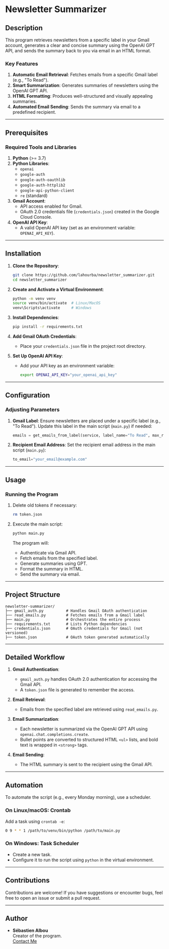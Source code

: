 # Newsletter Summarizer

## Description

This program retrieves newsletters from a specific label in your Gmail account, generates a clear and concise summary using the OpenAI GPT API, and sends the summary back to you via email in an HTML format.

### Key Features

1. **Automatic Email Retrieval**: Fetches emails from a specific Gmail label (e.g., "To Read").
2. **Smart Summarization**: Generates summaries of newsletters using the OpenAI GPT API.
3. **HTML Formatting**: Produces well-structured and visually appealing summaries.
4. **Automated Email Sending**: Sends the summary via email to a predefined recipient.

---

## Prerequisites

### Required Tools and Libraries

1. **Python** (>= 3.7)
2. **Python Libraries**:
   - `openai`
   - `google-auth`
   - `google-auth-oauthlib`
   - `google-auth-httplib2`
   - `google-api-python-client`
   - `re` (standard)
3. **Gmail Account**:
   - API access enabled for Gmail.
   - OAuth 2.0 credentials file (`credentials.json`) created in the Google Cloud Console.
4. **OpenAI API Key**:
   - A valid OpenAI API key (set as an environment variable: `OPENAI_API_KEY`).

---

## Installation

1. **Clone the Repository**:
   ```bash
   git clone https://github.com/lahourba/newsletter_summarizer.git
   cd newsletter_summarizer
   ```

2. **Create and Activate a Virtual Environment**:
   ```bash
   python -m venv venv
   source venv/bin/activate  # Linux/MacOS
   venv\Scripts\activate     # Windows
   ```

3. **Install Dependencies**:
   ```bash
   pip install -r requirements.txt
   ```

4. **Add Gmail OAuth Credentials**:
   - Place your `credentials.json` file in the project root directory.

5. **Set Up OpenAI API Key**:
   - Add your API key as an environment variable:
     ```bash
     export OPENAI_API_KEY="your_openai_api_key"
     ```

---

## Configuration

### Adjusting Parameters

1. **Gmail Label**: Ensure newsletters are placed under a specific label (e.g., "To Read"). Update this label in the main script (`main.py`) if needed:

   ```python
   emails = get_emails_from_label(service, label_name="To Read", max_results=20)
   ```

2. **Recipient Email Address**: Set the recipient email address in the main script (`main.py`):

   ```python
   to_email="your_email@example.com"
   ```

---

## Usage

### Running the Program

1. Delete old tokens if necessary:
   ```bash
   rm token.json
   ```

2. Execute the main script:
   ```bash
   python main.py
   ```

   The program will:
   - Authenticate via Gmail API.
   - Fetch emails from the specified label.
   - Generate summaries using GPT.
   - Format the summary in HTML.
   - Send the summary via email.

---

## Project Structure

```
newsletter-summarizer/
├── gmail_auth.py          # Handles Gmail OAuth authentication
├── read_emails.py         # Fetches emails from a Gmail label
├── main.py                # Orchestrates the entire process
├── requirements.txt       # Lists Python dependencies
├── credentials.json       # OAuth credentials for Gmail (not versioned)
├── token.json             # OAuth token generated automatically
```

---

## Detailed Workflow

1. **Gmail Authentication**:
   - `gmail_auth.py` handles OAuth 2.0 authentication for accessing the Gmail API.
   - A `token.json` file is generated to remember the access.

2. **Email Retrieval**:
   - Emails from the specified label are retrieved using `read_emails.py`.

3. **Email Summarization**:
   - Each newsletter is summarized via the OpenAI GPT API using `openai.chat.completions.create`.
   - Bullet points are converted to structured HTML `<ul>` lists, and bold text is wrapped in `<strong>` tags.

4. **Email Sending**:
   - The HTML summary is sent to the recipient using the Gmail API.

---

## Automation

To automate the script (e.g., every Monday morning), use a scheduler.

### On Linux/macOS: Crontab

Add a task using `crontab -e`:

```bash
0 9 * * 1 /path/to/venv/bin/python /path/to/main.py
```

### On Windows: Task Scheduler

- Create a new task.
- Configure it to run the script using `python` in the virtual environment.

---

## Contributions

Contributions are welcome! If you have suggestions or encounter bugs, feel free to open an issue or submit a pull request.

---

## Author

- **Sébastien Albou**  
  Creator of the program.  
  [Contact Me](mailto:seb.albou@datafed.fr)



